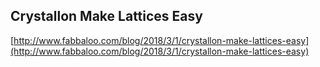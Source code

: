 ## Crystallon Make Lattices Easy
  
  [http://www.fabbaloo.com/blog/2018/3/1/crystallon-make-lattices-easy](http://www.fabbaloo.com/blog/2018/3/1/crystallon-make-lattices-easy)
